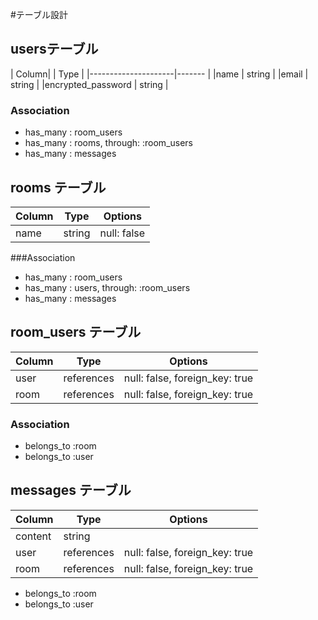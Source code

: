 
#テーブル設計

## usersテーブル

| Column|             | Type   |
|---------------------|------- |
|name                 | string |
|email                | string |
|encrypted_password   | string |

### Association

- has_many : room_users
- has_many : rooms, through: :room_users
- has_many : messages

## rooms テーブル

| Column | Type   | Options     |
| ------ | ------ | ----------- |
| name   | string | null: false |

###Association
- has_many : room_users
- has_many : users, through: :room_users
- has_many : messages


## room_users テーブル

| Column | Type       | Options                        |
| ------ | ---------- | ------------------------------ |
| user   | references | null: false, foreign_key: true |
| room   | references | null: false, foreign_key: true |

### Association

- belongs_to :room
- belongs_to :user

## messages テーブル

| Column  | Type       | Options                        |
| ------- | ---------- | ------------------------------ |
| content | string     |                                |
| user    | references | null: false, foreign_key: true |
| room    | references | null: false, foreign_key: true |

- belongs_to :room
- belongs_to :user